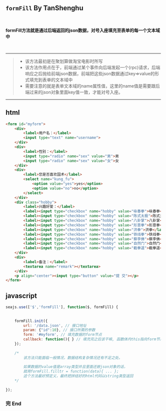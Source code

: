 ## `formFill` By TanShenghu

<br>

**formFill方法就是通过后端返回的json数据，对号入座填充至表单的每一个文本域中**

<br>

---

> - 该方法最初是在聚划算做淘宝电影时所写
> - 该方法作用点在于，前端通过某个事件向后端发起一个(rpc)请求，后端响应之后抛给前端json数据，前端把这些json数据通过key=>value的形式填充到表单的文本域中
> - 需要注意的就是表单文本域的name属性值，这里的name值是需要跟后端过来的json对象里面key值一致，才能对号入座。

---


## html


````html
<form id="myform">
	<div>
		<label>用户名：</label>
		<input type="text" name="username">
	</div>
	<div>
		<label>性别：</label>
		<input type="radio" name="sex" value="男">男
		<input type="radio" name="sex" value="女">女
	</div>
	<div>
		<label>您是否喜欢国术</label>
		<select name="kung_fu">
			<option value="yes">yes</option>
			<option value="no">no</option>
		</select>
	</div>
	<div class="hobby">
		<label>兴趣好爱：</label>
		<label><input type="checkbox" name="hobby" value="咏春拳">咏春拳</label> 
		<label><input type="checkbox" name="hobby" value="陈式太极">陈式太极</label> 
		<label><input type="checkbox" name="hobby" value="八卦掌">八卦掌</label> 
		<label><input type="checkbox" name="hobby" value="形意拳">形意拳</label> 
		<label><input type="checkbox" name="hobby" value="洪拳">洪拳</label> 
		<label><input type="checkbox" name="hobby" value="铁线拳">铁线拳</label> 
		<label><input type="checkbox" name="hobby" value="蔡李佛">蔡李佛</label> 
		<label><input type="checkbox" name="hobby" value="自然门">自然门</label> 
		<label><input type="checkbox" name="hobby" value="截拳道">截拳道</label> 
	</div>
	<div>
		<label>备注：</label>
		<textarea name="remark"></textarea>
	</div>
	<p align="center"><input type="button" value="提 交"></p>
</form>
````


## javascript


```javascript
seajs.use(['$','formFill'], function($, formFill) {
	
		
	formFill.init({
		url: '/data.json', // 接口地址
		param: {"id":10}, // 接口所需的参数
		form: '#myform', // 填充数据的form节点
		callback: function(){ } // 填充完之后该干嘛, 函数体内this指向form节点 可选参数
	});
	
	/* 
		该方法只能面临一般情况，数据结构复杂情况还有不足之处。 
		
		如果数据的value值是array类型并且里面还嵌json对象的话，
		就用formFill.filltr = function(data){ ... };
		这个方法最好预定义，最终把拼结好的html代码以string类型返回
	*/
	
});
```


### 完 End
